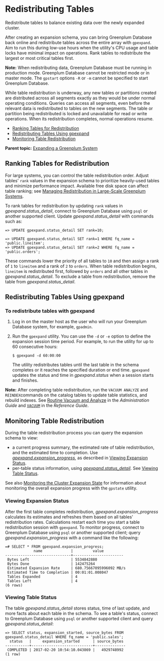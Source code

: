 # Redistributing Tables 

Redistribute tables to balance existing data over the newly expanded cluster.

After creating an expansion schema, you can bring Greenplum Database back online and redistribute tables across the entire array with `gpexpand`. Aim to run this during low-use hours when the utility's CPU usage and table locks have minimal impact on operations. Rank tables to redistribute the largest or most critical tables first.

**Note:** When redistributing data, Greenplum Database must be running in production mode. Greenplum Database cannot be restricted mode or in master mode. The `gpstart` options `-R` or `-m` cannot be specified to start Greenplum Database.

While table redistribution is underway, any new tables or partitions created are distributed across all segments exactly as they would be under normal operating conditions. Queries can access all segments, even before the relevant data is redistributed to tables on the new segments. The table or partition being redistributed is locked and unavailable for read or write operations. When its redistribution completes, normal operations resume.

-   [Ranking Tables for Redistribution](#topic29)
-   [Redistributing Tables Using gpexpand](#topic30)
-   [Monitoring Table Redistribution](#topic31)

**Parent topic:** [Expanding a Greenplum System](../expand/expand-main.html)

## Ranking Tables for Redistribution 

For large systems, you can control the table redistribution order. Adjust tables' `rank` values in the expansion schema to prioritize heavily-used tables and minimize performance impact. Available free disk space can affect table ranking; see [Managing Redistribution in Large-Scale Greenplum Systems](expand-planning.html).

To rank tables for redistribution by updating `rank` values in *gpexpand.status\_detail*, connect to Greenplum Database using `psql` or another supported client. Update *gpexpand.status\_detail* with commands such as:

```
=> UPDATE gpexpand.status_detail SET rank=10;

=> UPDATE gpexpand.status_detail SET rank=1 WHERE fq_name = 'public.lineitem';
=> UPDATE gpexpand.status_detail SET rank=2 WHERE fq_name = 'public.orders';
```

These commands lower the priority of all tables to `10` and then assign a rank of `1` to `lineitem` and a rank of `2` to `orders`. When table redistribution begins, `lineitem` is redistributed first, followed by `orders` and all other tables in *gpexpand.status\_detail*. To exclude a table from redistribution, remove the table from *gpexpand.status\_detail*.

## Redistributing Tables Using gpexpand 

### To redistribute tables with gpexpand 

1.  Log in on the master host as the user who will run your Greenplum Database system, for example, `gpadmin`.
2.  Run the `gpexpand` utility. You can use the `-d` or `-e` option to define the expansion session time period. For example, to run the utility for up to 60 consecutive hours:

    ```
    $ gpexpand -d 60:00:00
    ```

    The utility redistributes tables until the last table in the schema completes or it reaches the specified duration or end time. `gpexpand` updates the status and time in *gpexpand.status* when a session starts and finishes.


**Note:** After completing table redistribution, run the `VACUUM ANALYZE` and `REINDEX`commands on the catalog tables to update table statistics, and rebuild indexes. See [Routine Vacuum and Analyze](../managing/maintain.html) in the *Administration Guide* and [`VACUUM`](../../ref_guide/sql_commands/VACUUM.md#er20941) in the *Reference Guide*.

## Monitoring Table Redistribution 

During the table redistribution process you can query the expansion schema to view:

-   a current progress summary, the estimated rate of table redistribution, and the estimated time to completion. Use *[gpexpand.expansion\_progress](../../ref_guide/system_catalogs/gpexpand_expansion_progress.html)*, as described in [Viewing Expansion Status](#topic32).
-   per-table status information, using *[gpexpand.status\_detail](../../ref_guide/system_catalogs/gp_expansion_tables.html)*. See [Viewing Table Status](#topic33).

See also [Monitoring the Cluster Expansion State](expand-initialize.html) for information about monitoring the overall expansion progress with the `gpstate` utility.

### Viewing Expansion Status 

After the first table completes redistribution, *gpexpand.expansion\_progress* calculates its estimates and refreshes them based on all tables' redistribution rates. Calculations restart each time you start a table redistribution session with `gpexpand`. To monitor progress, connect to Greenplum Database using `psql` or another supported client; query *gpexpand.expansion\_progress* with a command like the following:

```
=# SELECT * FROM gpexpand.expansion_progress;
             name             |         value
------------------------------+-----------------------
 Bytes Left                   | 5534842880
 Bytes Done                   | 142475264
 Estimated Expansion Rate     | 680.75667095996092 MB/s
 Estimated Time to Completion | 00:01:01.008047
 Tables Expanded              | 4
 Tables Left                  | 4
(6 rows)
```

### Viewing Table Status 

The table *gpexpand.status\_detail* stores status, time of last update, and more facts about each table in the schema. To see a table's status, connect to Greenplum Database using `psql` or another supported client and query *gpexpand.status\_detail*:

```
=> SELECT status, expansion_started, source_bytes FROM
gpexpand.status_detail WHERE fq_name = 'public.sales';
  status   |     expansion_started      | source_bytes
-----------+----------------------------+--------------
 COMPLETED | 2017-02-20 10:54:10.043869 |   4929748992
(1 row)
```

